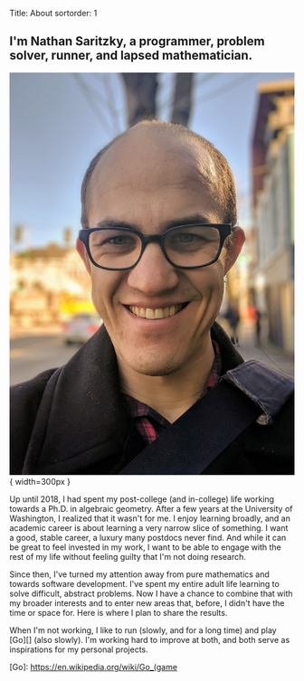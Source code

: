 Title: About
sortorder: 1

## I'm Nathan Saritzky, a programmer, problem solver, runner, and lapsed mathematician.

![Me](/images/portrait.jpg){ width=300px }

Up until 2018, I had spent my post-college (and in-college) life working towards a Ph.D. in algebraic geometry. After a few years at the University of Washington, I realized that it wasn't for me. I enjoy learning broadly, and an academic career is about learning a very narrow slice of something. I want a good, stable career, a luxury many postdocs never find. And while it can be great to feel invested in my work, I want to be able to engage with the rest of my life without feeling guilty that I'm not doing research.

Since then, I've turned my attention away from pure mathematics and towards software development. I've spent my entire adult life learning to solve difficult, abstract problems. Now I have a chance to combine that with my broader interests and to enter new areas that, before, I didn't have the time or space for. Here is where I plan to share the results.

When I'm not working, I like to run (slowly, and for a long time) and play [Go][] (also slowly). I'm working hard to improve at both, and both serve as inspirations for my personal projects.

   [Go]: https://en.wikipedia.org/wiki/Go_(game